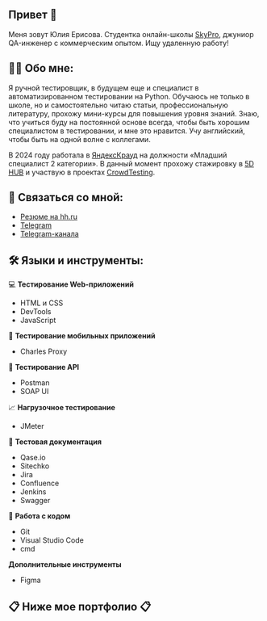 ## Привет 👋
Меня зовут Юлия Ерисова.
Студентка онлайн-школы [SkyPro](https://sky.pro/), джуниор QA-инженер с коммерческим опытом. Ищу удаленную работу!

## 👨‍💻 Обо мне:
Я ручной тестировщик, в будущем еще и специалист в автоматизированном тестировании на Python. Обучаюсь не только в школе, но и самостоятельно читаю статьи, профессиональную литературу, прохожу мини-курсы для повышения уровня знаний. Знаю, что учиться буду на постоянной основе всегда, чтобы быть хорошим специалистом в тестировании, и мне это нравится. Учу английский, чтобы быть на одной волне с коллегами.

В 2024 году работала в [ЯндексКрауд](https://crowd.yandex.ru/) на должности «Младший специалист 2 категории». В данный момент прохожу стажировку в [5D HUB](https://5dhub.tech/) и участвую в проектах [CrowdTesting](https://crowdtesting.ru/).

## 🤝 Связаться со мной:
- [Резюме на hh.ru](https://orenburg.hh.ru/resume/306f62e5ff0c8d7b1b0039ed1f32704f426261)
- [Telegram](@juliya_niki)
- [Telegram-канала](https://t.me/ku_QA)

## 🛠 Языки и инструменты:
💻 **Тестирование Web-приложений**
- HTML и CSS
- DevTools
- JavaScript

📱 **Тестирование мобильных приложений**
- Charles Proxy

📢 **Тестирование API**
- Postman
- SOAP UI

📈 **Нагрузочное тестирование**
- JMeter

📁 **Тестовая документация**
- Qase.io
- Sitechko
- Jira
- Confluence
- Jenkins
- Swagger

💾 **Работа с кодом**
- Git
- Visual Studio Code
- cmd

**Дополнительные инструменты** 
- Figma





## 📋 Ниже мое портфолио 📋
<!--
**ErisovaYuliya95/ErisovaYuliya95** is a ✨ _special_ ✨ repository because its `README.md` (this file) appears on your GitHub profile.

Here are some ideas to get you started:

- 🔭 I’m currently working on ...
- 🌱 I’m currently learning ...
- 👯 I’m looking to collaborate on ...
- 🤔 I’m looking for help with ...
- 💬 Ask me about ...
- 📫 How to reach me: ...
- 😄 Pronouns: ...
- ⚡ Fun fact: ...
-->
